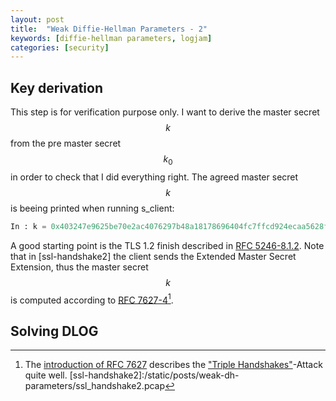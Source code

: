 ```yaml
---
layout: post
title:  "Weak Diffie-Hellman Parameters - 2"
keywords: [diffie-hellman parameters, logjam]
categories: [security]
---
```


## Key derivation

This step is for verification purpose only. I want to derive the master secret $$ k $$ from the pre master secret $$ k_{0} $$ in order to check that I did everything right. The agreed master secret $$ k $$ is beeing printed when running s_client:

```python
In : k = 0x403247e9625be70e2ac4076297b48a18178696404fc7ffcd924ecaa5628fdba049dfbd4170f65acbc6a84aa18696144a
```

A good starting point is the TLS 1.2 finish described in [RFC 5246-8.1.2](https://tools.ietf.org/html/rfc5246#section-8.1.2). Note that in [ssl-handshake2] the client sends the Extended Master Secret Extension, thus the master secret $$ k $$ is computed according to [RFC 7627-4](https://tools.ietf.org/html/rfc7627#section-4)[^9].

## Solving DLOG

[^9]: The [introduction of RFC 7627](https://tools.ietf.org/html/rfc7627#section-1) describes the ["Triple Handshakes"](http://ieeexplore.ieee.org/stamp/stamp.jsp?tp=&arnumber=6956559)-Attack quite well.
[ssl-handshake2]:/static/posts/weak-dh-parameters/ssl_handshake2.pcap

